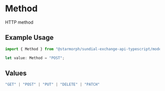 # Method

HTTP method

## Example Usage

```typescript
import { Method } from "@starmorph/sundial-exchange-api-typescript/models/components";

let value: Method = "POST";
```

## Values

```typescript
"GET" | "POST" | "PUT" | "DELETE" | "PATCH"
```